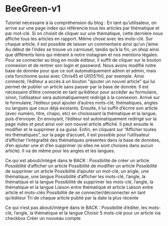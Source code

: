 # BeeGreen-v1

Tutoriel nécessaire à la compréhension du blog :
En tant qu’utilisateur, on arrive sur une page index qui référencie tous les articles par thématique et par mot-clé. Si on choisit de cliquer sur une thématique, cette dernière nous affiche tous les articles en rapport. Même chose avec les mots-clé. Sur chaque article, il  est possible de laisser un commentaire ainsi qu’un j’aime. Au début de l’index se trouve un carrousel, tandis qu’à la fin, un shop ainsi que différents liens qui mènent à notre instagram et nos mentions légales.  
Pour se connecter au blog en mode éditeur, il suffit de cliquer sur le bouton connexion et de rentrer son login et password. Nous avons modifié notre base de donnée pour que ce soit automatiquement admin et admin, mais cela fonctionne aussi avec Chris45 et Ut!D5?h0, par exemple. Ainsi connecté, l’éditeur a accès à un bouton “ajouter un nouvel article” qui lui permet de publier un article sans passer par la base de donnée. Il est nécessaire d’être connecté en tant qu’éditeur pour accéder au formulaire, sinon, l’utilisateur sera automatiquement redirigé à la connexion. Arrivé sur le formulaire, l’éditeur peut ajouter d’autres mots-clé, thématiques, angles ou langues que ceux déjà existants. Ensuite, il lui suffit d’écrire son article (avec numéro, titre, chapo, etc) en choisissant la thématique et la langue, puis d’envoyer.
En envoyant, l’éditeur est automatiquement redirigé sur la page index et peut ainsi voir son nouvel article affiché. Il peut ensuite le modifier et le supprimer à sa guise.
Enfin, en cliquant sur “Afficher toutes les thématiques”, sur la page d’accueil, il est possible pour l’utilisateur d’afficher l’intégralité des thématiques présentes dans la base de données, d’en ajouter une et d’en supprimer (si elles ne sont choisies dans aucun article). Il va de même pour les angles et les langues.

Ce qui est abouti/intégré dans le BACK :
Possibilité de créer un article
Possibilité d’afficher un article
Possibilité de modifier un article
Possibilité de supprimer un article
Possibilité d’ajouter un mot-clé, un angle, une thématique, une langue
Possibilité d’afficher les mots-clé, l’angle, la thématique et la langue 
Possibilité de supprimer les mots-clé, l’angle, la thématique et la langue 
Liaison entre thématique et article
Liaison entre article et mots-clés
Possibilité de se connecter/déconnecter en tant qu’éditeur
Tri de chaque article publié par la date la plus récente

Ce qui n’est pas abouti/intégré dans le BACK :
Possibilité d’éditer, les mots-clé, l’angle, la thématique et la langue
Choisir 5 mots-clé pour un article via checkbox
Créer un nouveau compte
